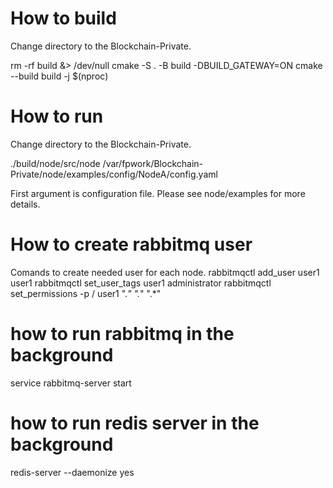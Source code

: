 # How to build
Change directory to the Blockchain-Private.

rm -rf build &> /dev/null
cmake -S . -B build -DBUILD_GATEWAY=ON
cmake --build build -j $(nproc)

# How to run
Change directory to the Blockchain-Private.

./build/node/src/node /var/fpwork/Blockchain-Private/node/examples/config/NodeA/config.yaml

First argument is configuration file. Please see node/examples for more details.

# How to create rabbitmq user
Comands to create needed user for each node.
rabbitmqctl add_user user1 user1
rabbitmqctl set_user_tags user1 administrator
rabbitmqctl set_permissions -p / user1 ".*" ".*" ".*"


# how to run rabbitmq in the background 
service rabbitmq-server start

# how to run redis server in the background
redis-server --daemonize yes
